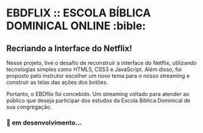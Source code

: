# EBDFLIX :: ESCOLA BÍBLICA DOMINICAL ONLINE :bible: 

## Recriando a Interface do Netflix!

Nesse projeto, tive o desafio de reconstruir a interface do Netflix, utilizando tecnologias simples como HTML5, CSS3 e JavaScript. Além disso, foi proposto pelo instrutor escolher um novo tema para o nosso streaming e construir as telas das ações dos botões.

Portanto, o EBDflix foi concebido. Um streaming voltado para atender ao público que deseja participar dos estudos da Escola Bíblica Dominical de sua congregação.

### 🚀 em desenvolvimento...